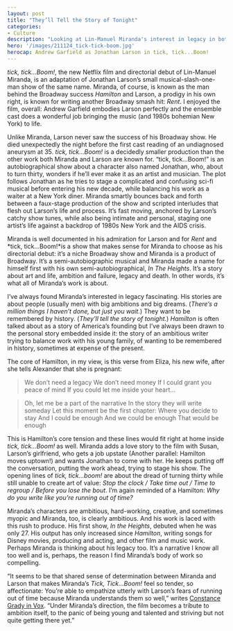```yaml
---
layout: post
title: "They’ll Tell the Story of Tonight"
categories:
- Culture
description: "Looking at Lin-Manuel Miranda's interest in legacy in both Hamilton and tick, tick...BOOM!"
hero: '/images/211124_tick-tick-boom.jpg'
herocap: Andrew Garfield as Jonathan Larson in tick, tick...Boom!
---
```


*tick, tick…Boom!*, the new Netflix film and directorial debut of Lin-Manuel Miranda, is an adaptation of Jonathan Larson’s small musical-slash-one-man show of the same name. Miranda, of course, is known as the man behind the Broadway success *Hamilton* and Larson, a prodigy in his own right, is known for writing another Broadway smash hit: *Rent*. I enjoyed the film, overall: Andrew Garfield embodies Larson perfectly and the ensemble cast does a wonderful job bringing the music (and 1980s bohemian New York) to life.

Unlike Miranda, Larson never saw the success of his Broadway show. He died unexpectedly the night before the first cast reading of an undiagnosed aneurysm at 35. *tick, tick…Boom!* is a decidedly smaller production than the other work both Miranda and Larson are known for. “tick, tick…Boom!” is an autobiographical show about a character also named Jonathan, who, about to turn thirty, wonders if he’ll ever make it as an artist and musician. The plot follows Jonathan as he tries to stage a complicated and confusing sci-fi musical before entering his new decade, while balancing his work as a waiter at a New York diner. Miranda smartly bounces back and forth between a faux-stage production of the show and scripted interludes that flesh out Larson’s life and process. It’s fast moving, anchored by Larson’s catchy show tunes, while also being intimate and personal, staging one artist’s life against a backdrop of 1980s New York and the AIDS crisis.

Miranda is well documented in his admiration for Larson and for *Rent* and *tick, tick…Boom!*is a show that makes sense for Miranda to choose as his directorial debut: it’s a niche Broadway show and Miranda is a product of Broadway. It’s a semi-autobiographic musical and Miranda made a name for himself first with his own semi-autobiographical, *In The Heights*. It’s a story about art and life, ambition and failure, legacy and death. In other words, it’s what all of Miranda’s work is about.

I’ve always found Miranda’s interested in legacy fascinating. His stories are about people (usually men) with big ambitions and big dreams. (*There’s a million things I haven’t done, but just you wait.*) They want to be remembered by history. (*They’ll tell the story of tonight.*) *Hamilton* is often talked about as a story of America’s founding but I’ve always been drawn to the personal story embedded inside it: the story of an ambitious writer trying to balance work with his young family, of wanting to be remembered in history, sometimes at expense of the present.

The core of Hamilton, in my view, is this verse from Eliza, his new wife, after she tells Alexander that she is pregnant:

> We don’t need a legacy
> We don’t need money
> If I could grant you peace of mind
> If you could let me inside your heart…

> Oh, let me be a part of the narrative
> In the story they will write someday
> Let this moment be the first chapter:
> Where you decide to stay
> And I could be enough
> And we could be enough
> That would be enough

This is Hamilton’s core tension and these lines would fit right at home inside *tick, tick…Boom!* as well. Miranda adds a love story to the film with Susan, Larson’s girlfriend, who gets a job upstate (Another parallel: Hamilton moves uptown!) and wants Jonathan to come with her. He keeps putting off the conversation, putting the work ahead, trying to stage his show. The opening lines of *tick, tick…boom!* are about the dread of turning thirty while still unable to create art of value: *Stop the clock / Take time out / Time to regroup / Before you lose the bout*. I’m again reminded of a Hamilton: *Why do you write like you’re running out of time?*

Miranda’s characters are ambitious, hard-working, creative, and sometimes myopic and Miranda, too, is clearly ambitious. And his work is laced with this rush to produce. His first show, *In the Heights*, debuted when he was only 27. His output has only increased since *Hamilton*, writing songs for Disney movies, producing and acting, and other film and music work. Perhaps Miranda is thinking about his legacy too. It’s a narrative I know all too well and is, perhaps, the reason I find Miranda’s body of work so compelling.

“It seems to be that shared sense of determination between Miranda and Larson that makes Miranda’s *Tick, Tick…Boom!* feel so tender, so affectionate: You’re able to empathize utterly with Larson’s fears of running out of time because Miranda understands them so well,” writes [Constance Grady in Vox](https://www.vox.com/culture/22787502/tick-tick-boom-lin-manuel-miranda-jonathan-larson). “Under Miranda’s direction, the film becomes a tribute to ambition itself, to the panic of being young and talented and striving but not quite getting there yet.”

